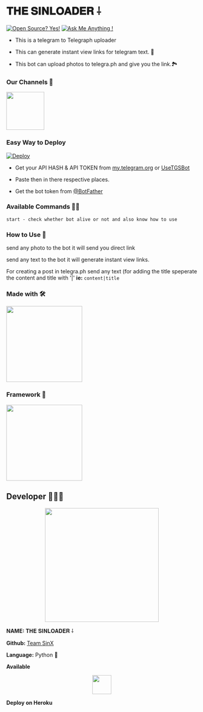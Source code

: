 # 𝐓𝐇𝐄 𝐒𝐈𝐍𝐋𝐎𝐀𝐃𝐄𝐑 ⸸

[![Open Source? Yes!](https://badgen.net/badge/Open%20Source%20%3F/Yes%21/blue?icon=github)](https://github.com/TeamSinx/SinLoader)
[![Ask Me Anything !](https://img.shields.io/badge/Ask%20me-anything-1abc9c.svg)](https://telegram.dog/lucifer_sinx)

- This is a telegram to Telegraph uploader

- This can generate instant view links for telegram text. 🔗

- This bot can upload photos to telegra.ph and give you the link.🏞

### Our Channels 🧾
[<p align="left"><img src="https://telegra.ph/file/b117cdb014c79ccddc174.jpg" width="100">](https://telegram.dog/sinx_updates)


### Easy Way to Deploy

[![Deploy](https://www.herokucdn.com/deploy/button.svg)](https://heroku.com/deploy?template=https://github.com/TeamSinx/SinLoader)

- Get your API HASH & API TOKEN from [my.telegram.org](https://my.telegram.org/auth?to=apps) or [UseTGSBot](https://telegram.dog/UseTGSBot)

- Paste then in there respective places. 

- Get the bot token from [@BotFather](https://t.me/BotFather)

### Available Commands 👨‍✈️
``` 
start - check whether bot alive or not and also know how to use
```

### How to Use 🤔
send any photo to the bot it will send you direct link<br>

send any text to the bot it will generate instant view links.<br>

For creating a post in telegra.ph send any text (for adding the title speperate the content and title with '|' 
**ie:** `content|title`

### Made with 🛠
<p align="left"><img src="https://telegra.ph/file/3c66b18c5b7829b8c70b7.jpg" width="200">


### Framework 🧰
[<p align="left"><img src="https://telegra.ph/file/0590c398350a15238b9eb.png" width="200">](https://docs.pyrogram.org/)


## Developer 👨🏻‍💻

[<p align="center">
<img src="https://telegra.ph/file/e5dbc94c27009c4cbf558.jpg" width="300">](https://telegram.dog/lucifer_sinx)

**NAME:** 𝐓𝐇𝐄 𝐒𝐈𝐍𝐋𝐎𝐀𝐃𝐄𝐑 ⸸<br>

**Github:** [Team SinX](https://github.com/TeamSINX) <br>

**Language:** Python 🐍 <br>

**Available**[<p align="center">
<img src="https://telegra.ph/file/565e447eaf7b9f9ecadb3.jpg" width="50">](https://telegram.dog/lucifer_sinx)

<b>Deploy on Heroku</b>
<p align="left">
